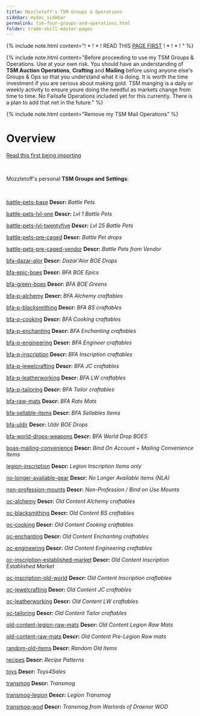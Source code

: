 ```yaml
---
title: Mozzletoff's TSM Groups & Operations
sidebar: mydoc_sidebar
permalink: tsm-four-groups-and-operations.html
folder: trade-skill-master-pages
---
```


{% include note.html content="! * ! * ! READ THIS [PAGE FIRST](https://gunnydelight.github.io/mozzletoff-wow-goldfarm-site/introduction-to-mozzles-tsm.html) ! * ! * ! " %}

{% include note.html content="Before proceeding to use my TSM Groups & Operations. Use at your own risk. You should have an understanding of **TSM Auction Operations**, **Crafting** and **Mailing** before using anyone else's Groups & Ops so that you understand what it is doing. It is worth the time investment if you are serious about making gold. TSM manging is a daily or weekly activity to ensure youre doing the needful as markets change from time to time. No Failsafe Operations included yet for this currently. There is a plan to add that net in the future." %}


{% include note.html content="Remove my TSM Mail Operations" %}

# Overview

[Read this first being importing](https://gunnydelight.github.io/mozzletoff-wow-goldfarm-site/introduction-to-mozzles-tsm.html)

<br>

Mozzletoff's personal **TSM Groups and Settings**:

<br>

[battle-pets-base](https://github.com/Gunnydelight/mozzletoff-wow-goldfarm-site/tree/gh-pages/tsm-groups/battle-pets-base) **Descr:** *Battle Pets*

[battle-pets-lvl-one](https://github.com/Gunnydelight/mozzletoff-wow-goldfarm-site/tree/gh-pages/tsm-groups/battle-pets-lvl-one) **Descr:** *Lvl 1 Battle Pets*

[battle-pets-lvl-twentyfive](https://github.com/Gunnydelight/mozzletoff-wow-goldfarm-site/tree/gh-pages/tsm-groups/battle-pets-lvl-twentyfive) **Descr:** *Lvl 25 Battle Pets*

[battle-pets-pre-caged](https://github.com/Gunnydelight/mozzletoff-wow-goldfarm-site/tree/gh-pages/tsm-groups/battle-pets-pre-caged) **Descr:** *Battle Pet drops*

[battle-pets-pre-caged-vendor](https://github.com/Gunnydelight/mozzletoff-wow-goldfarm-site/tree/gh-pages/tsm-groups/battle-pets-pre-caged-vendor) **Descr:** *Battle Pets from Vendor*

[bfa-dazar-alor](https://github.com/Gunnydelight/mozzletoff-wow-goldfarm-site/tree/gh-pages/tsm-groups/bfa-dazar-alor) **Descr:** *Dazar'Alor BOE Drops*

[bfa-epic-boes](https://github.com/Gunnydelight/mozzletoff-wow-goldfarm-site/tree/gh-pages/tsm-groups/bfa-epic-boes) **Descr:** *BFA BOE Epics*

[bfa-green-boes](https://github.com/Gunnydelight/mozzletoff-wow-goldfarm-site/tree/gh-pages/tsm-groups/bfa-green-boes) **Descr:** *BFA BOE Greens*

[bfa-p-alchemy](https://github.com/Gunnydelight/mozzletoff-wow-goldfarm-site/tree/gh-pages/tsm-groups/bfa-p-alchemy) **Descr:** *BFA Alchemy craftables*

[bfa-p-blacksmithing](https://github.com/Gunnydelight/mozzletoff-wow-goldfarm-site/tree/gh-pages/tsm-groups/bfa-p-blacksmithing) **Descr:** *BFA BS craftables*

[bfa-p-cooking](https://github.com/Gunnydelight/mozzletoff-wow-goldfarm-site/tree/gh-pages/tsm-groups/bfa-p-cooking) **Descr:** *BFA Cooking craftables*

[bfa-p-enchanting](https://github.com/Gunnydelight/mozzletoff-wow-goldfarm-site/tree/gh-pages/tsm-groups/bfa-p-enchanting) **Descr:** *BFA Enchanting craftables*

[bfa-p-engineering](https://github.com/Gunnydelight/mozzletoff-wow-goldfarm-site/tree/gh-pages/tsm-groups/bfa-p-engineering) **Descr:** *BFA Engineer craftables*

[bfa-p-inscription](https://github.com/Gunnydelight/mozzletoff-wow-goldfarm-site/tree/gh-pages/tsm-groups/bfa-p-inscription) **Descr:** *BFA Inscription craftables*

[bfa-p-jewelcrafting](https://github.com/Gunnydelight/mozzletoff-wow-goldfarm-site/tree/gh-pages/tsm-groups/bfa-p-jewelcrafting) **Descr:** *BFA JC craftables*

[bfa-p-leatherworking](https://github.com/Gunnydelight/mozzletoff-wow-goldfarm-site/tree/gh-pages/tsm-groups/bfa-p-leatherworking) **Descr:** *BFA LW craftables*

[bfa-p-tailoring](https://github.com/Gunnydelight/mozzletoff-wow-goldfarm-site/tree/gh-pages/tsm-groups/bfa-p-tailoring) **Descr:** *BFA Tailor craftables*

[bfa-raw-mats](https://github.com/Gunnydelight/mozzletoff-wow-goldfarm-site/tree/gh-pages/tsm-groups/bfa-raw-mats) **Descr:** *BFA Rats Mats*

[bfa-sellable-items](https://github.com/Gunnydelight/mozzletoff-wow-goldfarm-site/tree/gh-pages/tsm-groups/bfa-sellable-items) **Descr:** *BFA Sellables Items*

[bfa-uldir](https://github.com/Gunnydelight/mozzletoff-wow-goldfarm-site/tree/gh-pages/tsm-groups/bfa-uldir) **Descr:** *Uldir BOE Drops*

[bfa-world-drops-weapons](https://github.com/Gunnydelight/mozzletoff-wow-goldfarm-site/tree/gh-pages/tsm-groups/bfa-world-drops-weapons) **Descr:** *BFA World Drop BOES*

[boas-mailing-convenience](https://github.com/Gunnydelight/mozzletoff-wow-goldfarm-site/tree/gh-pages/tsm-groups/boas-mailing-convenience) **Descr:** *Bind On Account + Mailing Convenience Items*

[legion-inscription](https://github.com/Gunnydelight/mozzletoff-wow-goldfarm-site/tree/gh-pages/tsm-groups/legion-inscription) **Descr:** *Legion Inscription Items only*

[no-longer-available-gear](https://github.com/Gunnydelight/mozzletoff-wow-goldfarm-site/tree/gh-pages/tsm-groups/no-longer-available-gear) **Descr:** *No Longer Available items (NLA)*

[non-profession-mounts](https://github.com/Gunnydelight/mozzletoff-wow-goldfarm-site/tree/gh-pages/tsm-groups/non-profession-mounts) **Descr:** *Non-Profession / Bind on Use Mounts*

[oc-alchemy](https://github.com/Gunnydelight/mozzletoff-wow-goldfarm-site/tree/gh-pages/tsm-groups/oc-alchemy) **Descr:** *Old Content Alchemy craftables*

[oc-blacksmithing](https://github.com/Gunnydelight/mozzletoff-wow-goldfarm-site/tree/gh-pages/tsm-groups/oc-blacksmithing) **Descr:** *Old Content BS craftables*

[oc-cooking](https://github.com/Gunnydelight/mozzletoff-wow-goldfarm-site/tree/gh-pages/tsm-groups/oc-cooking) **Descr:** *Old Content Cooking craftables*

[oc-enchanting](https://github.com/Gunnydelight/mozzletoff-wow-goldfarm-site/tree/gh-pages/tsm-groups/oc-enchanting) **Descr:** *Old Content Enchanting craftables*

[oc-engineering](https://github.com/Gunnydelight/mozzletoff-wow-goldfarm-site/tree/gh-pages/tsm-groups/oc-engineering) **Descr:** *Old Content Engineering craftables*

[oc-inscription-established-market](https://github.com/Gunnydelight/mozzletoff-wow-goldfarm-site/tree/gh-pages/tsm-groups/oc-inscription-established-inscription-market) **Descr:** *Old Content Inscription Established Market*

[oc-inscription-old-world](https://github.com/Gunnydelight/mozzletoff-wow-goldfarm-site/tree/gh-pages/tsm-groups/oc-inscription-old-world-inscription) **Descr:** *Old Content Inscription craftables*

[oc-jewelcrafting](https://github.com/Gunnydelight/mozzletoff-wow-goldfarm-site/tree/gh-pages/tsm-groups/oc-jewelcrafting) **Descr:** *Old Content JC craftables*

[oc-leatherworking](https://github.com/Gunnydelight/mozzletoff-wow-goldfarm-site/tree/gh-pages/tsm-groups/oc-leatherworking) **Descr:** *Old Content LW craftables*

[oc-tailoring](https://github.com/Gunnydelight/mozzletoff-wow-goldfarm-site/tree/gh-pages/tsm-groups/oc-tailoring) **Descr:** *Old Content Tailor craftables*

[old-content-legion-raw-mats](https://github.com/Gunnydelight/mozzletoff-wow-goldfarm-site/tree/gh-pages/tsm-groups/old-content-legion-raw-mats) **Descr:** *Old Content Legion Raw Mats*

[old-content-raw-mats](https://github.com/Gunnydelight/mozzletoff-wow-goldfarm-site/tree/gh-pages/tsm-groups/old-content-raw-mats) **Descr:** *Old Content Pre-Legion Raw mats*

[random-old-items](https://github.com/Gunnydelight/mozzletoff-wow-goldfarm-site/tree/gh-pages/tsm-groups/random-old-items) **Descr:** *Random Old Items*

[recipes](https://github.com/Gunnydelight/mozzletoff-wow-goldfarm-site/tree/gh-pages/tsm-groups/recipes) **Descr:** *Recipe Patterns*

[toys](https://github.com/Gunnydelight/mozzletoff-wow-goldfarm-site/tree/gh-pages/tsm-groups/toys) **Descr:** *Toys4Sales*

[transmog](https://github.com/Gunnydelight/mozzletoff-wow-goldfarm-site/tree/gh-pages/tsm-groups/transmog) **Descr:** *Transmog*

[transmog-legion](https://github.com/Gunnydelight/mozzletoff-wow-goldfarm-site/tree/gh-pages/tsm-groups/transmog-legion) **Descr:** *Legion Transmog*

[transmog-wod](https://github.com/Gunnydelight/mozzletoff-wow-goldfarm-site/tree/gh-pages/tsm-groups/transmog-wod) **Descr:** *Transmog from Warlords of Draenor WOD*
